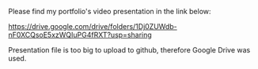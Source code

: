Please find my portfolio's video presentation in the link below:

https://drive.google.com/drive/folders/1Dj0ZUWdb-nF0XCQsoE5xzWQIuPG4fRXT?usp=sharing

Presentation file is too big to upload to github, therefore Google Drive was used.
